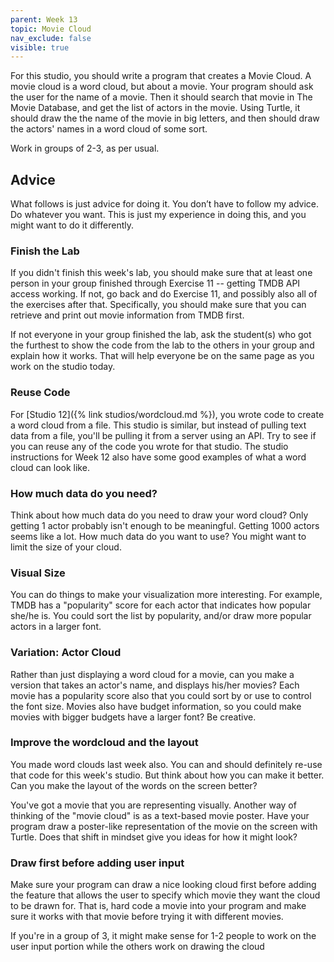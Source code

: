 ```yaml
---
parent: Week 13
topic: Movie Cloud
nav_exclude: false
visible: true
---
```


For this studio, you should write a program that creates a Movie Cloud. A movie cloud is a word cloud, but about a movie. Your program should ask the user for the name of a movie. Then it should search that movie in The Movie Database, and get the list of actors in the movie. Using Turtle, it should draw the the name of the movie in big letters, and then should draw the actors' names in a word cloud of some sort.

Work in groups of 2-3, as per usual. 

## Advice

What follows is just advice for doing it. You don’t have to follow my advice. Do whatever you want. This is just my experience in doing this, and you might want to do it differently.

### Finish the Lab 

If you didn't finish this week's lab, you should make sure that at least one person in your group finished through Exercise 11 -- getting TMDB API access working. If not, go back and do Exercise 11, and possibly also all of the exercises after that. Specifically, you should make sure that you can retrieve and print out movie information from TMDB first.

If not everyone in your group finished the lab, ask the student(s) who got the furthest to show the code from the lab to the others in your group and explain how it works. That will help everyone be on the same page as you work on the studio today.

### Reuse Code

For [Studio 12]({% link studios/wordcloud.md %}), you wrote code to create a word cloud from a file. This studio is similar, but instead of pulling text data from a file, you'll be pulling it from a server using an API. Try to see if you can reuse any of the code you wrote for that studio. The studio instructions for Week 12 also have some good examples of what a word cloud can look like.

### How much data do you need? 

Think about how much data do you need to draw your word cloud?  Only getting 1 actor probably isn't enough to be meaningful. Getting 1000 actors seems like a lot. How much data do you want to use? You might want to limit the size of your cloud.

### Visual Size

You can do things to make your visualization more interesting.  For example, TMDB has a "popularity" score for each actor that indicates how popular she/he is. You could sort the list by popularity, and/or draw more popular actors in a larger font.

### Variation: Actor Cloud

Rather than just displaying a word cloud for a movie, can you make a version that takes an actor's name, and displays his/her movies? Each movie has a popularity score also that you could sort by or use to control the font size. Movies also have budget information, so you could make movies with bigger budgets have a larger font?  Be creative.

### Improve the wordcloud and the layout

You made word clouds last week also. You can and should definitely re-use that code for this week's studio. But think about how you can make it better. Can you make the layout of the words on the screen better?

You've got a movie that you are representing visually. Another way of thinking of the "movie cloud" is as a text-based movie poster. Have your program draw a poster-like representation of the movie on the screen with Turtle. Does that shift in mindset give you ideas for how it might look?

### Draw first before adding user input

Make sure your program can draw a nice looking cloud first before adding the feature that allows the user to specify which movie they want the cloud to be drawn for. That is, hard code a movie into your program and make sure it works with that movie before trying it with different movies.

If you're in a group of 3, it might make sense for 1-2 people to work on the user input portion while the others work on drawing the cloud
